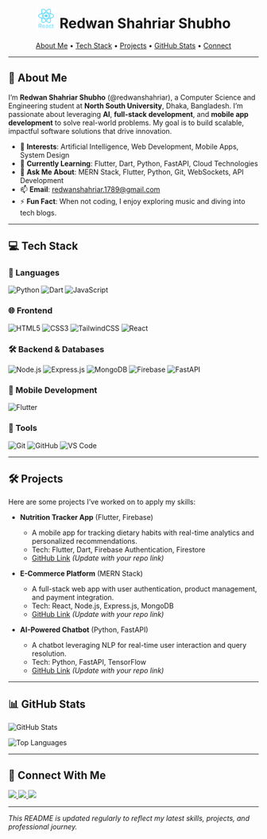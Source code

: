 <h1 align="center">
  <img src="https://raw.githubusercontent.com/devicons/devicon/master/icons/react/react-original-wordmark.svg" alt="React" width="40" height="40"/> 
  Redwan Shahriar Shubho
</h1>

<p align="center">
  <a href="#about-me">About Me</a> •
  <a href="#tech-stack">Tech Stack</a> •
  <a href="#projects">Projects</a> •
  <a href="#github-stats">GitHub Stats</a> •
  <a href="#connect-with-me">Connect</a>
</p>

---

## 👋 About Me

I’m **Redwan Shahriar Shubho** (@redwanshahriar), a Computer Science and Engineering student at **North South University**, Dhaka, Bangladesh. I’m passionate about leveraging **AI**, **full-stack development**, and **mobile app development** to solve real-world problems. My goal is to build scalable, impactful software solutions that drive innovation.

- 🌟 **Interests**: Artificial Intelligence, Web Development, Mobile Apps, System Design
- 🌱 **Currently Learning**: Flutter, Dart, Python, FastAPI, Cloud Technologies
- 💬 **Ask Me About**: MERN Stack, Flutter, Python, Git, WebSockets, API Development
- 📫 **Email**: [redwanshahriar.1789@gmail.com](mailto:redwanshahriar.1789@gmail.com)
- ⚡ **Fun Fact**: When not coding, I enjoy exploring music and diving into tech blogs.

---

## 💻 Tech Stack

### 🚀 Languages
![Python](https://img.shields.io/badge/-Python-%233776AB?logo=python&logoColor=white)
![Dart](https://img.shields.io/badge/-Dart-%230175C2?logo=dart&logoColor=white)
![JavaScript](https://img.shields.io/badge/-JavaScript-%23F7DF1E?logo=javascript&logoColor=black)

### 🌐 Frontend
![HTML5](https://img.shields.io/badge/-HTML5-%23E34F26?logo=html5&logoColor=white)
![CSS3](https://img.shields.io/badge/-CSS3-%231572B6?logo=css3&logoColor=white)
![TailwindCSS](https://img.shields.io/badge/-TailwindCSS-%2338B2AC?logo=tailwind-css&logoColor=white)
![React](https://img.shields.io/badge/-React-%2320232a?logo=react&logoColor=%2361DAFB)

### 🛠 Backend & Databases
![Node.js](https://img.shields.io/badge/-Node.js-%23339933?logo=node.js&logoColor=white)
![Express.js](https://img.shields.io/badge/-Express.js-%23404d59?logo=express&logoColor=white)
![MongoDB](https://img.shields.io/badge/-MongoDB-%2347A248?logo=mongodb&logoColor=white)
![Firebase](https://img.shields.io/badge/-Firebase-%23039BE5?logo=firebase)
![FastAPI](https://img.shields.io/badge/-FastAPI-%2300C7B7?logo=fastapi&logoColor=white)

### 📱 Mobile Development
![Flutter](https://img.shields.io/badge/-Flutter-%2302569B?logo=flutter&logoColor=white)

### 🧰 Tools
![Git](https://img.shields.io/badge/-Git-%23F05033?logo=git&logoColor=white)
![GitHub](https://img.shields.io/badge/-GitHub-%23121011?logo=github&logoColor=white)
![VS Code](https://img.shields.io/badge/-VS%20Code-%23007ACC?logo=visual-studio-code&logoColor=white)

---

## 🛠 Projects

Here are some projects I’ve worked on to apply my skills:

- **Nutrition Tracker App** (Flutter, Firebase)
  - A mobile app for tracking dietary habits with real-time analytics and personalized recommendations.
  - Tech: Flutter, Dart, Firebase Authentication, Firestore
  - [GitHub Link](#) *(Update with your repo link)*

- **E-Commerce Platform** (MERN Stack)
  - A full-stack web app with user authentication, product management, and payment integration.
  - Tech: React, Node.js, Express.js, MongoDB
  - [GitHub Link](#) *(Update with your repo link)*

- **AI-Powered Chatbot** (Python, FastAPI)
  - A chatbot leveraging NLP for real-time user interaction and query resolution.
  - Tech: Python, FastAPI, TensorFlow
  - [GitHub Link](#) *(Update with your repo link)*

---

## 📊 GitHub Stats

![GitHub Stats](https://github-readme-stats.vercel.app/api?username=redwanshahriar&show_icons=true&theme=tokyonight&count_private=true&hide_border=false&cache_seconds=3600)

![Top Languages](https://github-readme-stats.vercel.app/api/top-langs/?username=redwanshahriar&layout=compact&theme=tokyonight&cache_seconds=3600)

---

## 🔗 Connect With Me

<p align="left">
  <a href="https://www.linkedin.com/in/redwan-shahriar-shubho-799532240/" target="_blank">
    <img src="https://img.shields.io/badge/-LinkedIn-%230A66C2?logo=linkedin&logoColor=white" />
  </a>
  <a href="https://x.com/Shubho_17" target="_blank">
    <img src="https://img.shields.io/badge/-X-%23000000?logo=x&logoColor=white" />
  </a>
  <a href="mailto:redwanshahriar.1789@gmail.com">
    <img src="https://img.shields.io/badge/-Gmail-%23D14836?logo=gmail&logoColor=white" />
  </a>
</p>

---

*This README is updated regularly to reflect my latest skills, projects, and professional journey.*
